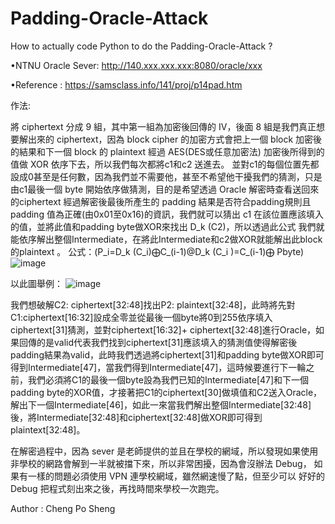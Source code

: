 # Padding-Oracle-Attack
How to actually code Python to do  the Padding-Oracle-Attack ?

•NTNU Oracle Sever: http://140.xxx.xxx.xxx:8080/oracle/xxx 

•Reference : https://samsclass.info/141/proj/p14pad.htm 

作法: 

將 ciphertext 分成 9 組，其中第一組為加密後回傳的 IV，後面 8 組是我們真正想要解出來的 ciphertext，因為 block cipher 的加密方式會把上一個 block 加密後的結果和下一個 block 的 plaintext 經過 AES(DES或任意加密法) 加密後所得到的值做 XOR 依序下去，所以我們每次都將c1和c2 送進去。
並對c1的每個位置先都設成0甚至是任何數，因為我們並不需要他，甚至不希望他干擾我們的猜測，只是由c1最後一個 byte 開始依序做猜測，目的是希望透過 Oracle 解密時查看送回來的ciphertext 經過解密後最後所產生的 padding 結果是否符合padding規則且padding 值為正確(由0x01至0x16)的資訊，我們就可以猜出 c1 在該位置應該填入的值，並將此值和padding byte做XOR來找出 D_k (C2)，所以透過此公式  我們就能依序解出整個Intermediate，在將此Intermediate和c2做XOR就能解出此block的plaintext 。
公式：(P_i=D_k (C_i)⨁C_(i-1)@D_k (C_i )=C_(i-1)⨁ Pbyte)
![image](https://user-images.githubusercontent.com/50870684/115169780-95757f00-a0f1-11eb-91ca-c3d2ea24f389.png)

以此圖舉例：
![image](https://user-images.githubusercontent.com/50870684/115169917-ec7b5400-a0f1-11eb-92d5-edcacc8a938a.png)

我們想破解C2: ciphertext[32:48]找出P2: plaintext[32:48]，此時將先對C1:ciphertext[16:32]設成全零並從最後一個byte將0到255依序填入ciphertext[31]猜測，並對ciphertext[16:32]+ ciphertext[32:48]進行Oracle，如果回傳的是valid代表我們找到ciphertext[31]應該填入的猜測值使得解密後padding結果為valid，此時我們透過將ciphertext[31]和padding byte做XOR即可得到Intermediate[47]，當我們得到Intermediate[47]，這時候要進行下一輪之前，我們必須將C1的最後一個byte設為我們已知的Intermediate[47]和下一個padding byte的XOR值，才接著把C1的ciphertext[30]做填值和C2送入Oracle，解出下一個Intermediate[46]，如此一來當我們解出整個Intermediate[32:48]後，將Intermediate[32:48]和ciphertext[32:48]做XOR即可得到plaintext[32:48]。

在解密過程中，因為 sever 是老師提供的並且在學校的網域，所以發現如果使用非學校的網路會解到一半就被擋下來，所以非常困擾，因為會沒辦法 Debug， 如果有一樣的問題必須使用 VPN 連學校網域，雖然網速慢了點，但至少可以 好好的 Debug 把程式刻出來之後，再找時間來學校一次跑完。

Author : Cheng Po Sheng
